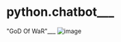 # python.chatbot___
"GoD Of WaR"___
![image](https://github.com/user-attachments/assets/4f699813-4c9a-429f-89b0-9dcdbcbb8f19)
